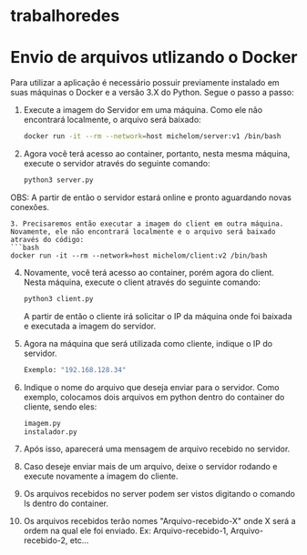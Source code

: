 # trabalhoredes
# Envio de arquivos utlizando o Docker

Para utilizar a aplicação é necessário possuir previamente instalado em suas máquinas o Docker e a versão 3.X do Python. Segue o passo a passo:

1. Execute a imagem do Servidor em uma máquina. Como ele não encontrará localmente, o arquivo será baixado:
   ```bash
   docker run -it --rm --network=host michelom/server:v1 /bin/bash
   ```
2. Agora você terá acesso ao container, portanto, nesta mesma máquina, execute o servidor através do seguinte comando:
   ```bash
   python3 server.py
   ```
OBS: A partir de então o servidor estará online e pronto aguardando novas conexões.
   ```
3. Precisaremos então executar a imagem do client em outra máquina. Novamente, ele não encontrará localmente e o arquivo será baixado através do código:
   ```bash
   docker run -it --rm --network=host michelom/client:v2 /bin/bash
   ```
4. Novamente, você terá acesso ao container, porém agora do client. Nesta máquina, execute o client através do seguinte comando:
   ```bash
   python3 client.py
   ```
   A partir de então o cliente irá solicitar o IP da máquina onde foi baixada e executada a imagem do servidor.
   
5. Agora na máquina que será utilizada como cliente, indique o IP do servidor.
   ```bash
   Exemplo: "192.168.128.34"
   ```
6. Indique o nome do arquivo que deseja enviar para o servidor. Como exemplo, colocamos dois arquivos em python dentro do container do cliente, sendo eles:
   ```bash
   imagem.py
   instalador.py
   ```
7. Após isso, aparecerá uma mensagem de arquivo recebido no servidor.
8. Caso deseje enviar mais de um arquivo, deixe o servidor rodando e execute novamente a imagem do cliente.
9. Os arquivos recebidos no server podem ser vistos digitando o comando ls dentro do container.
10. Os arquivos recebidos terão nomes "Arquivo-recebido-X" onde X será a ordem na qual ele foi enviado. Ex: Arquivo-recebido-1, Arquivo-recebido-2, etc...

